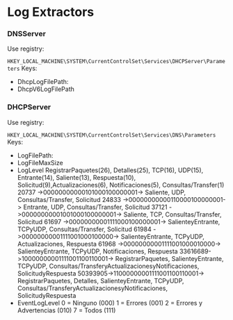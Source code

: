 # Log Extractors

### DNSServer

Use registry:

`HKEY_LOCAL_MACHINE\SYSTEM\CurrentControlSet\Services\DHCPServer\Parameters`
Keys:
* DhcpLogFilePath:
* DhcpV6LogFilePath

### DHCPServer

Use registry:

`HKEY_LOCAL_MACHINE\SYSTEM\CurrentControlSet\Services\DNS\Parameters`
Keys:
* LogFilePath:
* LogFileMaxSize
* LogLevel
RegistrarPaquetes(26), Detalles(25), TCP(16), UDP(15), Entrante(14), Saliente(13), Respuesta(10), Solicitud(9),Actualizaciones(6), Notificaciones(5), Consultas/Transfer(1)
20737   ->00000000000101000100000001-> Saliente, UDP, Consultas/Transfer, Solicitud
24833   ->00000000000110000100000001-> Entrante, UDP, Consultas/Transfer, Solicitud
37121   ->00000000001001000100000001-> Saliente, TCP, Consultas/Transfer, Solicitud
61697   ->00000000001111000100000001-> SalienteyEntrante, TCPyUDP, Consultas/Transfer, Solicitud
61984   ->00000000001111001000100000-> SalienteyEntrante, TCPyUDP, Actualizaciones, Respuesta
61968   ->00000000001111001000010000-> SalienteyEntrante, TCPyUDP, Notificaciones, Respuesta
33616689->10000000001111001100110001-> RegistrarPaquetes, SalienteyEntrante, TCPyUDP, Consultas/TransferyActualizacionesyNotificaciones, SolicitudyRespuesta
50393905->11000000001111001100110001-> RegistrarPaquetes, Detalles, SalienteyEntrante, TCPyUDP, Consultas/TransferyActualizacionesyNotificaciones, SolicitudyRespuesta
* EventLogLevel
0 = Ninguno (000)
1 = Errores (001)
2 = Errores y Advertencias (010)
7 = Todos (111)

